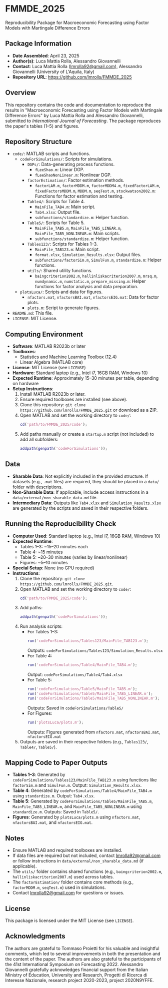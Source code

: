 # FMMDE_2025
Reproducibility Package for Macroeconomic Forecasting using Factor Models with Martingale Difference Errors

## Package Information
- **Date Assembled**: April 23, 2025
- **Author(s)**: Luca Mattia Rolla, Alessandro Giovannelli
- **Contact**: Luca Mattia Rolla (lmrolla92@gmail.com), Alessandro Giovannelli (University of L'Aquila, Italy)
- **Repository URL**: https://github.com/lmrolls/FMMDE_2025

## Overview
This repository contains the code and documentation to reproduce the results in "Macroeconomic Forecasting using Factor Models with Martingale Difference Errors" by Luca Mattia Rolla and Alessandro Giovannelli, submitted to *International Journal of Forecasting*. The package reproduces the paper's tables (1–5) and figures.

## Repository Structure
- `code/`: MATLAB scripts and functions.
  - `codeForSimulations/`: Scripts for simulations.
    - `DGPs/`: Data-generating process functions.
      - `fLeeShao.m`: Linear DGP.
      - `fLeeShaoNonLinear.m`: Nonlinear DGP.
    - `factorEstimation/`: Factor estimation methods.
      - `factorLAM.m`, `factorMDDM.m`, `factorMDDM4.m`, `fixedFactorLAM.m`, `fixedFactorsMDDM.m`, `MDDM.m`, `seqTest.m`, `stockwatson2002.m`: Functions for factor estimation and testing.
    - `Table4/`: Scripts for Table 4.
      - `MainFile_TAB4.m`: Main script.
      - `Tab4.xlsx`: Output file.
      - `subfunctions/standardize.m`: Helper function.
    - `Table5/`: Scripts for Table 5.
      - `MainFile_TAB5.m`, `MainFile_TAB5_LINEAR.m`, `MainFile_TAB5_NONLINEAR.m`: Main scripts.
      - `subfunctions/standardize.m`: Helper function.
    - `Tables123/`: Scripts for Tables 1–3.
      - `MainFile_TAB123.m`: Main script.
      - `format.xlsx`, `Simulation_Results.xlsx`: Output files.
      - `subfunctions/factorSim.m`, `SimulFun.m`, `standardize.m`: Helper functions.
    - `utils/`: Shared utility functions.
      - `baingcriterion2002.m`, `hallinliskacriterion2007.m`, `mrsq.m`, `numdynamic.m`, `numstatic.m`, `prepare_missing.m`: Helper functions for factor analysis and data preparation.
  - `plotsLuca/`: Scripts and data for figures.
    - `nfactors.mat`, `nfactorsBAI.mat`, `nfactorsEIG.mat`: Data for factor plots.
    - `plots.m`: Script to generate figures.
- `README.md`: This file.
- `LICENSE`: MIT License.

## Computing Environment
- **Software**: MATLAB R2023b or later
- **Toolboxes**:
  - Statistics and Machine Learning Toolbox (12.4)
  - Linear Algebra (MATLAB core)
- **License**: MIT License (see `LICENSE`)
- **Hardware**: Standard laptop (e.g., Intel i7, 16GB RAM, Windows 10)
- **Expected Runtime**: Approximately 15–30 minutes per table, depending on hardware
- **Setup Instructions**:
  1. Install MATLAB R2023b or later.
  2. Ensure required toolboxes are installed (see above).
  3. Clone this repository: `git clone https://github.com/lmrolls/FMMDE_2025.git` or download as a ZIP.
  4. Open MATLAB and set the working directory to `code/`:
     ```matlab
     cd('path/to/FMMDE_2025/code');
     ```
  5. Add paths manually or create a `startup.m` script (not included) to add all subfolders:
     ```matlab
     addpath(genpath('codeForSimulations'));
     ```

## Data
- **Sharable Data**: Not explicitly included in the provided structure. If datasets (e.g., `.mat` files) are required, they should be placed in a `data/` folder with descriptions.
- **Non-Sharable Data**: If applicable, include access instructions in a `data/external/non_sharable_data.md` file.
- **Intermediary Data**: Outputs like `Tab4.xlsx` and `Simulation_Results.xlsx` are generated by the scripts and saved in their respective folders.

## Running the Reproducibility Check
- **Computer Used**: Standard laptop (e.g., Intel i7, 16GB RAM, Windows 10)
- **Expected Runtime**:
  - Tables 1–3: ~15–20 minutes each
  - Table 4: ~15 minutes
  - Table 5: ~20–30 minutes (varies by linear/nonlinear)
  - Figures: ~5–10 minutes
- **Special Setup**: None (no GPU required)
- **Instructions**:
  1. Clone the repository: `git clone https://github.com/lmrolls/FMMDE_2025.git`.
  2. Open MATLAB and set the working directory to `code/`:
     ```matlab
     cd('path/to/FMMDE_2025/code');
     ```
  3. Add paths:
     ```matlab
     addpath(genpath('codeForSimulations'));
     ```
  4. Run analysis scripts:
     - For Tables 1–3:
       ```matlab
       run('codeForSimulations/Tables123/MainFile_TAB123.m');
       ```
       Outputs: `codeForSimulations/Tables123/Simulation_Results.xlsx`
     - For Table 4:
       ```matlab
       run('codeForSimulations/Table4/MainFile_TAB4.m');
       ```
       Output: `codeForSimulations/Table4/Tab4.xlsx`
     - For Table 5:
       ```matlab
       run('codeForSimulations/Table5/MainFile_TAB5.m');
       run('codeForSimulations/Table5/MainFile_TAB5_LINEAR.m');
       run('codeForSimulations/Table5/MainFile_TAB5_NONLINEAR.m');
       ```
       Outputs: Saved in `codeForSimulations/Table5/`
     - For Figures:
       ```matlab
       run('plotsLuca/plots.m');
       ```
       Outputs: Figures generated from `nfactors.mat`, `nfactorsBAI.mat`, `nfactorsEIG.mat`
  5. Outputs are saved in their respective folders (e.g., `Tables123/`, `Table4/`, `Table5/`).

## Mapping Code to Paper Outputs
- **Tables 1–3**: Generated by `codeForSimulations/Tables123/MainFile_TAB123.m` using functions like `factorSim.m` and `SimulFun.m`. Output: `Simulation_Results.xlsx`.
- **Table 4**: Generated by `codeForSimulations/Table4/MainFile_TAB4.m` using `standardize.m`. Output: `Tab4.xlsx`.
- **Table 5**: Generated by `codeForSimulations/Table5/MainFile_TAB5.m`, `MainFile_TAB5_LINEAR.m`, and `MainFile_TAB5_NONLINEAR.m` using `standardize.m`. Outputs: Saved in `Table5/`.
- **Figures**: Generated by `plotsLuca/plots.m` using `nfactors.mat`, `nfactorsBAI.mat`, and `nfactorsEIG.mat`.

## Notes
- Ensure MATLAB and required toolboxes are installed.
- If data files are required but not included, contact lmrolla92@gmail.com or follow instructions in `data/external/non_sharable_data.md` (if applicable).
- The `utils/` folder contains shared functions (e.g., `baingcriterion2002.m`, `hallinliskacriterion2007.m`) used across tables.
- The `factorEstimation/` folder contains core methods (e.g., `factorMDDM.m`, `seqTest.m`) used in simulations.
- Contact lmrolla92@gmail.com for questions or issues.

## License
This package is licensed under the MIT License (see `LICENSE`).

## Acknowledgments
The authors are grateful to Tommaso Proietti for his valuable and insightful comments, which led to several improvements in both the presentation and the content of the paper. The authors are also grateful to the participants of the 41st International Symposium on Forecasting 2022. Alessandro Giovannelli gratefully acknowledges financial support from the Italian Ministry of Education, University and Research, Progetti di Ricerca di Interesse Nazionale, research project 2020-2023, project 2020N9YFFE.